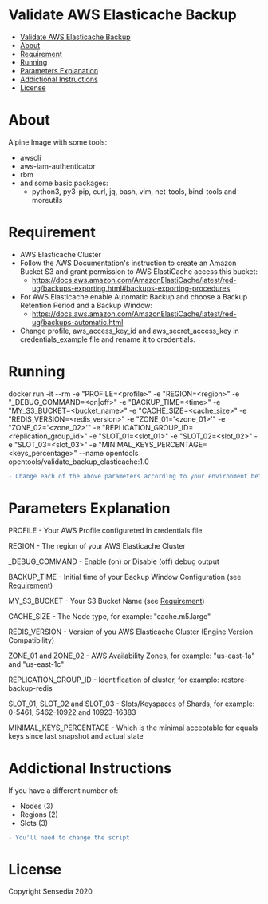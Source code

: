 # Validate AWS Elasticache Backup

<!-- TOC -->

- [Validate AWS Elasticache Backup](#validate-aws-elasticache-backup)
- [About](#about)
- [Requirement](#requirement)
- [Running](#running)
- [Parameters Explanation](#parameters-explanation)
- [Addictional Instructions](#addictional-instructions)
- [License](#license)

<!-- TOC -->

# About

Alpine Image with some tools:

- awscli
- aws-iam-authenticator
- rbm
- and some basic packages:
  - python3, py3-pip, curl, jq, bash, vim, net-tools, bind-tools and moreutils

# Requirement
 - AWS Elasticache Cluster
 - Follow the AWS Documentation's instruction to create an Amazon Bucket S3 and grant permission to AWS ElastiCache access this bucket:
    - https://docs.aws.amazon.com/AmazonElastiCache/latest/red-ug/backups-exporting.html#backups-exporting-procedures
- For AWS Elasticache enable Automatic Backup and choose a Backup Retention Period and a Backup Window:
  - https://docs.aws.amazon.com/AmazonElastiCache/latest/red-ug/backups-automatic.html
- Change profile, aws_access_key_id and aws_secret_access_key in credentials_example file and rename it to credentials.

# Running
docker run -it --rm -e "PROFILE=\<profile>" -e "REGION=\<region>" -e "_DEBUG_COMMAND=<on|off>" -e "BACKUP_TIME=\<time>" -e "MY_S3_BUCKET=\<bucket_name>" -e "CACHE_SIZE=\<cache_size>" -e "REDIS_VERSION=\<redis_version>" -e "ZONE_01='<zone_01>'" -e "ZONE_02='<zone_02>'" -e "REPLICATION_GROUP_ID=\<replication_group_id>" -e "SLOT_01=\<slot_01>" -e "SLOT_02=\<slot_02>" -e "SLOT_03=\<slot_03>" -e "MINIMAL_KEYS_PERCENTAGE=\<keys_percentage>" --name opentools opentools/validate_backup_elasticache:1.0

```diff
- Change each of the above parameters according to your environment before running docker run command
```

# Parameters Explanation
PROFILE - Your AWS Profile configureted in credentials file

REGION - The region of your AWS Elasticache Cluster

_DEBUG_COMMAND - Enable (on) or Disable (off) debug output

BACKUP_TIME - Initial time of your Backup Window Configuration (see [Requirement](#requirement))

MY_S3_BUCKET - Your S3 Bucket Name (see [Requirement](#requirement))

CACHE_SIZE - The Node type, for example: "cache.m5.large"

REDIS_VERSION - Version of you AWS Elasticache Cluster (Engine Version Compatibility)

ZONE_01 and ZONE_02 - AWS Availability Zones, for example: "us-east-1a" and "us-east-1c"

REPLICATION_GROUP_ID - Identification of cluster, for examplo: restore-backup-redis

SLOT_01, SLOT_02 and SLOT_03 - Slots/Keyspaces of Shards, for example: 0-5461, 5462-10922 and 10923-16383

MINIMAL_KEYS_PERCENTAGE - Which is the minimal acceptable for equals keys since last snapshot and actual state


# Addictional Instructions
If you have a different number of:
 - Nodes (3)
 - Regions (2)
 - Slots (3)

```diff
- You'll need to change the script
```

# License

Copyright Sensedia 2020
